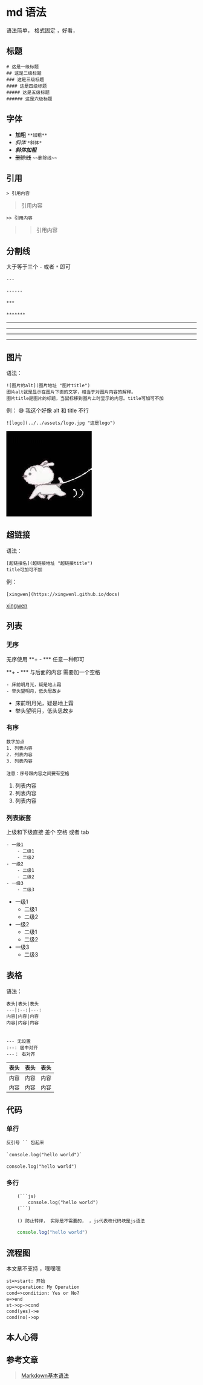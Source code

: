 # md 语法

语法简单， 格式固定 ，好看，

## 标题

```
# 这是一级标题
## 这是二级标题
### 这是三级标题
#### 这是四级标题
##### 这是五级标题
###### 这是六级标题
```

## 字体

- **加粗** `**加粗**`
- *斜体* `*斜体*`
- ***斜体加粗***
- ~~删除线~~ `~~删除线~~`

## 引用

`> 引用内容`
> 引用内容

`>> 引用内容`
>> 引用内容

## 分割线

大于等于三个 `-` 或者 `*` 即可

`---`

`------`

`***`

`*******`

---
------
***
*******

## 图片

语法：

```
![图片的alt](图片地址 "图片title")
图片alt就是显示在图片下面的文字，相当于对图片内容的解释。
图片title是图片的标题，当鼠标移到图片上时显示的内容。title可加可不加
```

例： 😅 我这个好像 alt 和 title 不行

` ![logo](../../assets/logo.jpg "这是logo") `

![logo](../../assets/logo.jpg "这是logo")


## 超链接

语法：

```
[超链接名](超链接地址 "超链接title")
title可加可不加
```
例：

`[xingwen](https://xingwenl.github.io/docs)`

[xingwen](https://xingwenl.github.io/docs)

## 列表

### 无序

无序使用  **+ - *** 任意一种即可

**+ - *** 与后面的内容 需要加一个空格

```
- 床前明月光，疑是地上霜
- 举头望明月，低头思故乡
```

- 床前明月光，疑是地上霜
- 举头望明月，低头思故乡

### 有序

```
数字加点
1. 列表内容
2. 列表内容
3. 列表内容

注意：序号跟内容之间要有空格

```

1. 列表内容
2. 列表内容
3. 列表内容

### 列表嵌套

上级和下级直接 差个 空格 或者 tab

```
- 一级1
    - 二级1
    - 二级2
- 一级2
    - 二级1
    - 二级2
- 一级3
    - 二级3

```

- 一级1
    - 二级1
    - 二级2
- 一级2
    - 二级1
    - 二级2
- 一级3
    - 二级3


## 表格

语法：

```
表头|表头|表头
---|:--:|---:
内容|内容|内容
内容|内容|内容


--- 无设置 
:--: 居中对齐
---： 右对齐

```

表头|表头|表头
---|:--:|---:
内容|内容|内容
内容|内容|内容

## 代码

### 单行

```
反引号 `` 包起来

`console.log("hello world")`

```

`console.log("hello world")`

### 多行

```
    (```js)
        console.log("hello world")
    (```)

    () 防止转译， 实际是不需要的， ，js代表改代码块是js语法
```

```js
    console.log("hello world")
```

## 流程图

本文章不支持 ，嘿嘿嘿

```flow
st=>start: 开始
op=>operation: My Operation
cond=>condition: Yes or No?
e=>end
st->op->cond
cond(yes)->e
cond(no)->op

```

## 本人心得


## 参考文章
>[Markdown基本语法](https://www.jianshu.com/p/191d1e21f7ed)
